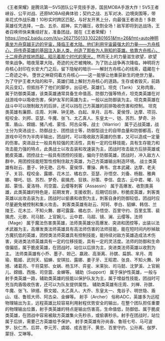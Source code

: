 《王者荣耀》是腾讯第一5V5团队公平竞技手游，国民MOBA手游大作！5V5王者峡谷、公平对战、还原MOBA经典体验；契约之战、五军对决、边境突围等，带来花式作战乐趣！10秒实时跨区匹配，与好友开黑上分，向最强王者进击！多款英雄任凭选择，一血、五杀、超神，实力碾压，收割全场！敌军即将到达战场，王者召唤师快来集结好友，准备团战，就在《王者荣耀》！https://img2.baidu.com/it/u=2627150133,1022801651&fm=26&fmt=auto神明乘坐方舟穿越无边的宇宙，降临王者大陆。他们利用宇宙最强大的力量——方舟核心，将传奇英雄的基因注入新人类，创造了那些为人熟知的英雄。依靠方舟核心，十二座奇迹拔地而起，昭示着那个时代的荣光。
然而无上的力量滋生欲望，欲望带来战争。暗夜笼罩大陆，奇迹的光芒被掩映。为了防止战争再次降临，神明将方舟核心封印在长安大门之后，留下隐秘的暗示——解封方舟核心的线索，蕴藏在十二奇迹之中。
堕世之神窥伺着方舟核心——这一能够让他重获新生的绝世力量。为了守护王者大陆的和平，英雄们踏上解封方舟核心的道路。生存或者毁灭，前路风云变幻，但抵挡不了他们的脚步。出征吧，英雄们。坦克（Tank）
又称肉盾，属于防御类英雄，该类英雄通常具备生命值高、防御力强等特点，坦克类英雄在对战游戏中以吸收伤害，保护友军的英雄为主，一般以出防御装为主。坦克类英雄在战斗中可以限制敌方的后排，还可以挡在己方英雄的前排吸收伤害和控制。
坦克类英雄有廉颇、庄周、刘禅、钟无艳、白起、芈月、吕布、夏侯惇、达摩、项羽、程咬金、刘邦、亚瑟、牛魔、张飞、太乙真人、东皇太一、铠、苏烈、梦奇、孙策、盾山、嫦娥、猪八戒、蒙恬、阿古朵等。战士（Warrior）
属于近战英雄，战士分为突进战士、防御战士、团控战士等，防御型战士的自带血量和防御都高，在游戏中可作为半肉半输出，团战时，可以吸收敌方英雄的伤害，又可以造成一定量的伤害。突进战士一般具有较强的灵活性，具有一定的位移技能，具有生存能力和攻击能力强的特点，此类战士以攻击装和攻速装为主，团战时攻击敌方后排英雄或脆皮英雄。团控战士一般具有团控的技能，偏向于防御英雄，团战时，冲入敌方人群中，用团控技能短暂性控制住敌方英雄，为己方英雄输出制造环境。
战士类英雄有赵云、墨子、钟无艳、吕布、夏侯惇、曹操、典韦、宫本武藏、达摩、老夫子、关羽、程咬金、露娜、花木兰、橘右京、亚瑟、孙悟空、刘备、杨戬、雅典娜、哪吒、铠、苏烈、梦奇、裴擒虎、狂铁、孙策、李信、盘古、云中君、曜、马超、蒙恬、夏洛特、司空震、云缨等刺客（Assassin）
属于高爆发、收割类英雄，此类英雄的特色是，前期发育，支援收割，后期切后排，秒脆皮英雄，刺客类英雄以出攻击装为主，团战时以偷袭和收割为主，刺客自身的防御较低，团战时应尽量避免被控制和集火攻击。
刺客类英雄有赵云、阿轲、李白、貂蝉、韩信、兰陵王、花木兰、不知火舞、娜可露露、橘右京、孙悟空、百里守约、百里玄策、裴擒虎、元歌、司马懿、上官婉儿、云中君、马超、镜、澜、云缨等。法师（Mage）
属于魔法伤害类英雄，法师类英雄分高爆发、突进和团控等，出装以法术武器为主，高爆发类法师英雄具有高法师伤害的法师技能，能在短时间内秒掉敌方魔抗低的英雄，团控类法师英雄具有控制技能，能持续对敌方英雄造成法术伤害，突进类法师英雄具有一定的位移技能，具有一定的灵活度。法师的防御和生命值偏低，属于脆皮英雄，在团战时，站位以后排为主，突进类法师英雄以收割为主。
法师类英雄有小乔、墨子、妲己、嬴政、高渐离、孙膑、扁鹊、芈月、周瑜、甄姬、武则天、貂蝉、安琪拉、露娜、姜子牙、王昭君、张良、不知火舞、钟馗、诸葛亮、干将莫邪、女娲、杨玉环、弈星、米莱狄、司马懿、沈梦溪、上官婉儿、嫦娥、西施、司空震、金蝉等。
辅助（Support）
属于保护性英雄，一般与射手类英雄一路，辅助类英雄的技能以保护队友为主，属于增益性技能，团战时可充当肉盾吸收伤害，还可以为队友提供属性。
辅助类英雄有庄周、刘禅、孙膑、牛魔、张飞、钟馗、蔡文姬、太乙真人、大乔、东皇太一、鬼谷子、明世隐、盾山、瑶、鲁班大师、阿古朵、金蝉等。
射手（Archer）
俗称ADC，英雄多为远程物理输出为主，远程英雄比较容易利用射程优势安全的输出，在整个团队担任重要的物理输出位置，射手类英雄的特点是输出伤害高，生命值低，防御低、属于脆皮类英雄，在团战中容易被敌方英雄集火先秒杀，或偷袭秒杀。射手在团战时，站位属于后排，需要己方英雄给予保护。
射手类英雄有孙尚香、鲁班七号、马可波罗、狄仁杰、后羿、李元芳、虞姬、成吉思汗、黄忠、百里守约、公孙离、伽罗、蒙犽、艾琳等。